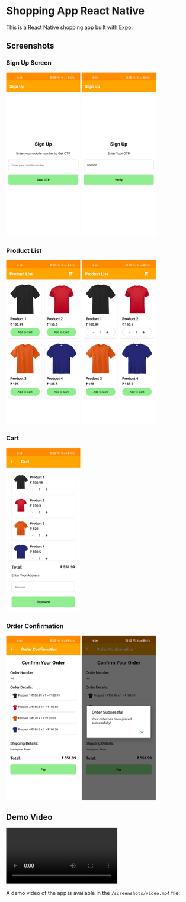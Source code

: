 # Shopping App React Native

This is a React Native shopping app built with [Expo](https://expo.dev).

## Screenshots

### Sign Up Screen
<img src="/screenshots/1.jpg" width="200" alt="Sign Up Screen" />
<img src="/screenshots/2.jpg" width="200" alt="OTP Verification Screen" />

### Product List
<img src="/screenshots/3.jpg" width="200" alt="Product List" />
<img src="/screenshots/4.jpg" width="200" alt="Add To Cart" />

### Cart
<img src="/screenshots/5.jpg" width="200" alt="Shopping Cart" />

### Order Confirmation
<img src="/screenshots/6.jpg" width="200" alt="Order Confirmation" />
<img src="/screenshots/7.jpg" width="200" alt="Order Successful" />

## Demo Video
<video width="300" controls>
  <source src="/screenshots/video.mp4" type="video/mp4">
  Your browser does not support the video tag.
</video>

A demo video of the app is available in the `/screenshots/video.mp4` file.
